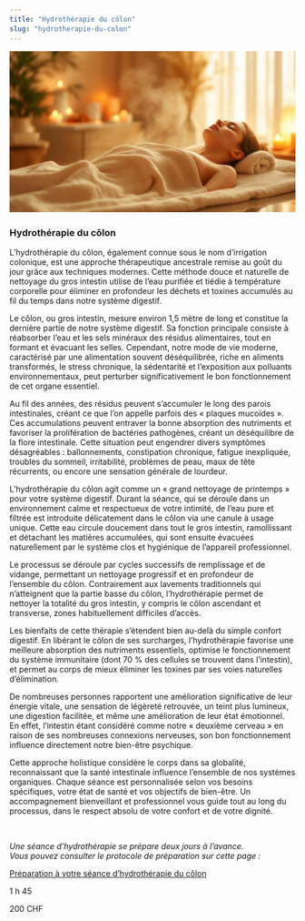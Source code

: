 ```yaml
---
title: "Hydrothérapie du côlon"
slug: "hydrotherapie-du-colon"
---
```


![Hydrothérapie du côlon](./images/hydrotherapie-colon.jpg)

### Hydrothérapie du côlon

L’hydrothérapie du côlon, également connue sous le nom d’irrigation colonique, est une approche thérapeutique ancestrale remise au goût du jour grâce aux techniques modernes. Cette méthode douce et naturelle de nettoyage du gros intestin utilise de l’eau purifiée et tiédie à température corporelle pour éliminer en profondeur les déchets et toxines accumulés au fil du temps dans notre système digestif.

Le côlon, ou gros intestin, mesure environ 1,5 mètre de long et constitue la dernière partie de notre système digestif. Sa fonction principale consiste à réabsorber l’eau et les sels minéraux des résidus alimentaires, tout en formant et évacuant les selles. Cependant, notre mode de vie moderne, caractérisé par une alimentation souvent déséquilibrée, riche en aliments transformés, le stress chronique, la sédentarité et l’exposition aux polluants environnementaux, peut perturber significativement le bon fonctionnement de cet organe essentiel.

Au fil des années, des résidus peuvent s’accumuler le long des parois intestinales, créant ce que l’on appelle parfois des « plaques mucoïdes ». Ces accumulations peuvent entraver la bonne absorption des nutriments et favoriser la prolifération de bactéries pathogènes, créant un déséquilibre de la flore intestinale. Cette situation peut engendrer divers symptômes désagréables : ballonnements, constipation chronique, fatigue inexpliquée, troubles du sommeil, irritabilité, problèmes de peau, maux de tête récurrents, ou encore une sensation générale de lourdeur.

L’hydrothérapie du côlon agit comme un « grand nettoyage de printemps » pour votre système digestif. Durant la séance, qui se déroule dans un environnement calme et respectueux de votre intimité, de l’eau pure et filtrée est introduite délicatement dans le côlon via une canule à usage unique. Cette eau circule doucement dans tout le gros intestin, ramollissant et détachant les matières accumulées, qui sont ensuite évacuées naturellement par le système clos et hygiénique de l’appareil professionnel.

Le processus se déroule par cycles successifs de remplissage et de vidange, permettant un nettoyage progressif et en profondeur de l’ensemble du côlon. Contrairement aux lavements traditionnels qui n’atteignent que la partie basse du côlon, l’hydrothérapie permet de nettoyer la totalité du gros intestin, y compris le côlon ascendant et transverse, zones habituellement difficiles d’accès.

Les bienfaits de cette thérapie s’étendent bien au-delà du simple confort digestif. En libérant le côlon de ses surcharges, l’hydrothérapie favorise une meilleure absorption des nutriments essentiels, optimise le fonctionnement du système immunitaire (dont 70 % des cellules se trouvent dans l’intestin), et permet au corps de mieux éliminer les toxines par ses voies naturelles d’élimination.

De nombreuses personnes rapportent une amélioration significative de leur énergie vitale, une sensation de légèreté retrouvée, un teint plus lumineux, une digestion facilitée, et même une amélioration de leur état émotionnel. En effet, l’intestin étant considéré comme notre « deuxième cerveau » en raison de ses nombreuses connexions nerveuses, son bon fonctionnement influence directement notre bien-être psychique.

Cette approche holistique considère le corps dans sa globalité, reconnaissant que la santé intestinale influence l’ensemble de nos systèmes organiques. Chaque séance est personnalisée selon vos besoins spécifiques, votre état de santé et vos objectifs de bien-être. Un accompagnement bienveillant et professionnel vous guide tout au long du processus, dans le respect absolu de votre confort et de votre dignité.

<br>

_Une séance d’hydrothérapie se prépare deux jours à l’avance.<br>
Vous pouvez consulter le protocole de préparation sur cette page :_

<p><a href="preparation-hydrotherapie.html" style="text-decoration: underline;">Préparation à votre séance d’hydrothérapie du côlon</a></p>

1 h 45

200 CHF
